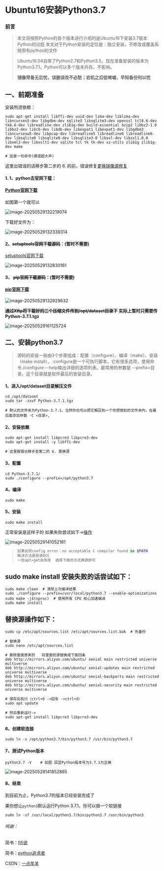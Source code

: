 # Ubuntu16安装Python3.7

### 前言

> 本文将按照Python的各个版本进行介绍的是Ubuntu16下安装3.7版本Python的过程
> 本文对于Python安装的定位是：独立安装，不修改或覆盖系统原有python的文件
>
> Ubuntu16.04自带了Python2.7和Python3.5，现在准备安装的版本为Python3.7.1，Python可以多个版本共存，不影响。
>
> 
>
> **镜像常备无后忧，误删误改不必愁；宕机之后徒唏嘘，早知备份何以忧**

## 一、前期准备

安装所须依赖：

```shell
sudo apt-get install libffi-dev uuid-dev lzma-dev liblzma-dev libncurses5-dev libgdbm-dev sqlite3 libsqlite3-dev openssl tcl8.6-dev tk8.6-dev libreadline-dev zlib1g-dev build-essential bzip2 libbz2-1.0 libbz2-dev libc6-dev libdb-dev libexpat1 libexpat1-dev libgdbm3 libncursesw5-dev libpcap-dev libreadline5 libreadline6 libreadline6-dev libsqlite0 libsqlite0-dev libsqlite3-0 libssl-dev libssl1.0.0 libxml2-dev libxslt1-dev sqlite tcl tk tk-dev xz-utils zlib1g zlib1g-dev make  

# 这是一句命令(德语超大声)
```
这里出错误的话移步第二步的 6. 的前，错误修复[更换镜像源修复](https://github.com/AGMXiaoTian/Ubantu-Python37?tab=readme-ov-file#%E6%9B%BF%E6%8D%A2%E6%BA%90%E6%93%8D%E4%BD%9C%E5%A6%82%E4%B8%8B)
#### 1. 1、python去官网下载：

#### [Python官网下载](https://www.python.org/downloads/release/python-371/)

如图第一个就可以

![image-20250529132219074](https://gitee.com/NeighborAngel/ubantu-python/raw/master/img/image-20250529132219074.png)

下载好文件为：

![image-20250529132339314](https://gitee.com/NeighborAngel/ubantu-python/raw/master/img/image-20250529132339314.png)

#### 2、~~setuptools官网下载源码~~：(暂时不需要)

[setuptools官网下载](https://pypi.org/project/setuptools/#files)

![image-20250529132830161](https://gitee.com/NeighborAngel/ubantu-python/raw/master/img/image-20250529132830161.png)

#### 3、 ~~pip官网下载源码~~：(暂时不需要)

#### [pip官网下载](https://pypi.org/project/pip/#files)

![image-20250529132929632](https://gitee.com/NeighborAngel/ubantu-python/raw/master/img/image-20250529132929632.png)

**~~通过Xftp将下载好的三个压缩文件传到/opt/dataset目录下~~**     **实际上暂时只需要传Python-3.7.1.tgz**

![image-20250529161125724](https://gitee.com/NeighborAngel/ubantu-python/raw/master/img/image-20250529161125724.png)

## 二、安装python3.7

>
> 源码的安装一般由3个步骤组成：配置（configure）、编译（make）、安装（make install）。
>  configure是一个可执行脚本，它有很多选项，使用命令./configure --help输出详细的选项列表。最常用的参数是 --prefix=目录，这个目录就是软件最后的安装目录。

#### 1、进入/opt/dataset目录解压文件

```shell
cd /opt/dataset
sudo tar -zxvf Python-3.7.1.tgz

# 默认的文件夹为Python-3.7.1，当然你也可以把它解压到一个你想放到的文件夹内，在最后面添加参数 -C <目录>,
```

#### 2、安装依赖

```shell
sudo apt-get install libpcre3 libpcre3-dev
sudo apt-get install -y libffi-dev

# 这里报错也移步至第二的 6. 更换源
```

#### 3、配置

```shell
cd Python-3.7.1/
sudo ./configure --prefix=/opt/python3.7
```

#### 4、编译

```shell
sudo make
```

#### 5、安装

```shell
sudo make install
```

正常安装是这样子的   如果失败尝试如下->[操作](https://gitee.com/NeighborAngel/ubantu-python/blob/master/README.md#sudo-make-install-%E5%AE%89%E8%A3%85%E5%A4%B1%E8%B4%A5%E7%9A%84%E8%AF%9D%E5%B0%9D%E8%AF%95%E5%A6%82%E4%B8%8B)

![image-20250529141052181](https://gitee.com/NeighborAngel/ubantu-python/raw/master/img/image-20250529141052181.png)

> ```ruby
> 如果出现config error：no acceptable C compiler found in $PATH
> 解决方法是安装GCC
> 一些apt-get会失败  选择下面的方式换源即可
> ```


## sudo make install 安装失败的话尝试如下：
```shell
sudo make clean  # 清除上次编译结果
sudo ./configure --prefix=/usr/local/python3.7 --enable-optimizations
sudo make -j$(nproc)  # 使用所有 CPU 核心加速编译
sudo make install
```

## 替换源操作如下：
```shell
sudo cp /etc/apt/sources.list /etc/apt/sources.list.bak  # 先备份

# 替换源
sudo nano /etc/apt/sources.list

# 删除里面原来的   将里面的源替换成下面四条
deb http://mirrors.aliyun.com/ubuntu/ xenial main restricted universe multiverse
deb http://mirrors.aliyun.com/ubuntu/ xenial-updates main restricted universe multiverse
deb http://mirrors.aliyun.com/ubuntu/ xenial-backports main restricted universe multiverse
deb http://mirrors.aliyun.com/ubuntu/ xenial-security main restricted universe multiverse

# 保存后执行（ctrl+O ->回车 ->ctrl+X）
sudo apt update

# 然后重新运行->
sudo apt-get install libpcre3 libpcre3-dev

```

#### 6、创建软连接

```shell
sudo ln -s /opt/python3.7/bin/python3.7 /usr/bin/python3.7
```

#### 7、测试Python版本

```shell
python3.7 -V    # 如图 回显Python版本号为3.7.1为正确
```

![image-20250529141852885](https://gitee.com/NeighborAngel/ubantu-python/raw/master/img/image-20250529141852885.png)

#### 8、结束

到目前为止，Python3.7的版本已经安装完成了  

果你想让`python3`默认运行Python 3.7.1，你可以做一个软链接

```shell
sudo ln -sf /usr/local/python3.7/bin/python3.7 /usr/bin/python3
```



###### *鸣谢：*

简书：[fifi说](https://www.jianshu.com/p/6943bed3fd92)

简书：[python追求者](https://www.jianshu.com/p/2a22c0843af3)

CSDN：[一点年羊](https://blog.csdn.net/qq_35743870/article/details/125903040)
